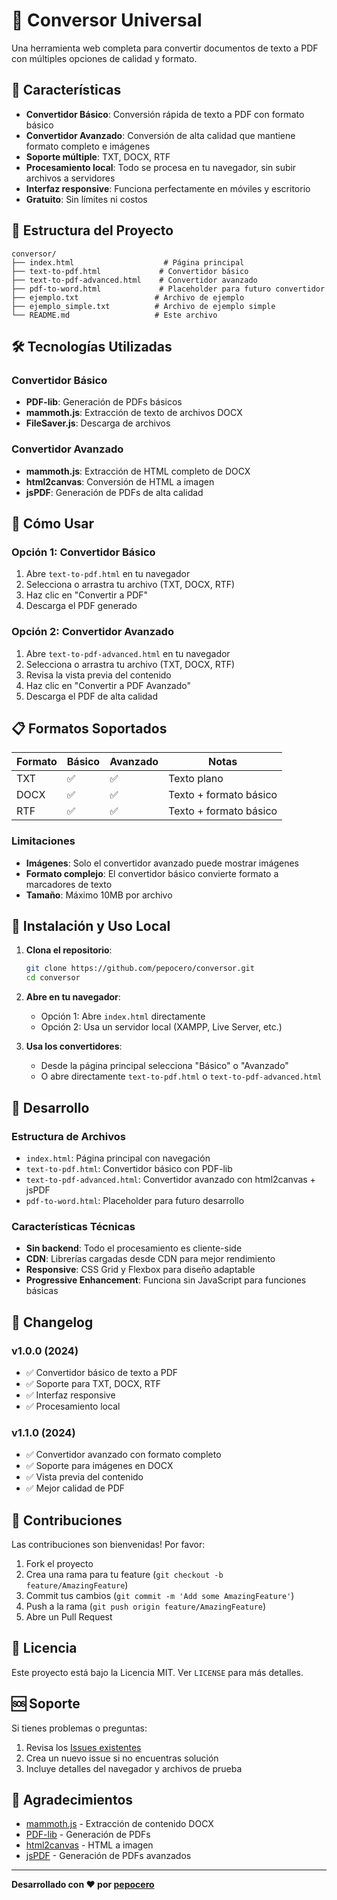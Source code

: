 # 🔄 Conversor Universal

Una herramienta web completa para convertir documentos de texto a PDF con múltiples opciones de calidad y formato.

## 🚀 Características

- **Convertidor Básico**: Conversión rápida de texto a PDF con formato básico
- **Convertidor Avanzado**: Conversión de alta calidad que mantiene formato completo e imágenes
- **Soporte múltiple**: TXT, DOCX, RTF
- **Procesamiento local**: Todo se procesa en tu navegador, sin subir archivos a servidores
- **Interfaz responsive**: Funciona perfectamente en móviles y escritorio
- **Gratuito**: Sin límites ni costos

## 📁 Estructura del Proyecto

```
conversor/
├── index.html                    # Página principal
├── text-to-pdf.html             # Convertidor básico
├── text-to-pdf-advanced.html    # Convertidor avanzado
├── pdf-to-word.html             # Placeholder para futuro convertidor
├── ejemplo.txt                 # Archivo de ejemplo
├── ejemplo_simple.txt          # Archivo de ejemplo simple
└── README.md                   # Este archivo
```

## 🛠️ Tecnologías Utilizadas

### Convertidor Básico
- **PDF-lib**: Generación de PDFs básicos
- **mammoth.js**: Extracción de texto de archivos DOCX
- **FileSaver.js**: Descarga de archivos

### Convertidor Avanzado
- **mammoth.js**: Extracción de HTML completo de DOCX
- **html2canvas**: Conversión de HTML a imagen
- **jsPDF**: Generación de PDFs de alta calidad

## 🎯 Cómo Usar

### Opción 1: Convertidor Básico
1. Abre `text-to-pdf.html` en tu navegador
2. Selecciona o arrastra tu archivo (TXT, DOCX, RTF)
3. Haz clic en "Convertir a PDF"
4. Descarga el PDF generado

### Opción 2: Convertidor Avanzado
1. Abre `text-to-pdf-advanced.html` en tu navegador
2. Selecciona o arrastra tu archivo (TXT, DOCX, RTF)
3. Revisa la vista previa del contenido
4. Haz clic en "Convertir a PDF Avanzado"
5. Descarga el PDF de alta calidad

## 📋 Formatos Soportados

| Formato | Básico | Avanzado | Notas |
|---------|--------|----------|-------|
| TXT     | ✅     | ✅       | Texto plano |
| DOCX    | ✅     | ✅       | Texto + formato básico |
| RTF     | ✅     | ✅       | Texto + formato básico |

### Limitaciones
- **Imágenes**: Solo el convertidor avanzado puede mostrar imágenes
- **Formato complejo**: El convertidor básico convierte formato a marcadores de texto
- **Tamaño**: Máximo 10MB por archivo

## 🚀 Instalación y Uso Local

1. **Clona el repositorio**:
   ```bash
   git clone https://github.com/pepocero/conversor.git
   cd conversor
   ```

2. **Abre en tu navegador**:
   - Opción 1: Abre `index.html` directamente
   - Opción 2: Usa un servidor local (XAMPP, Live Server, etc.)

3. **Usa los convertidores**:
   - Desde la página principal selecciona "Básico" o "Avanzado"
   - O abre directamente `text-to-pdf.html` o `text-to-pdf-advanced.html`

## 🔧 Desarrollo

### Estructura de Archivos
- `index.html`: Página principal con navegación
- `text-to-pdf.html`: Convertidor básico con PDF-lib
- `text-to-pdf-advanced.html`: Convertidor avanzado con html2canvas + jsPDF
- `pdf-to-word.html`: Placeholder para futuro desarrollo

### Características Técnicas
- **Sin backend**: Todo el procesamiento es cliente-side
- **CDN**: Librerías cargadas desde CDN para mejor rendimiento
- **Responsive**: CSS Grid y Flexbox para diseño adaptable
- **Progressive Enhancement**: Funciona sin JavaScript para funciones básicas

## 📝 Changelog

### v1.0.0 (2024)
- ✅ Convertidor básico de texto a PDF
- ✅ Soporte para TXT, DOCX, RTF
- ✅ Interfaz responsive
- ✅ Procesamiento local

### v1.1.0 (2024)
- ✅ Convertidor avanzado con formato completo
- ✅ Soporte para imágenes en DOCX
- ✅ Vista previa del contenido
- ✅ Mejor calidad de PDF

## 🤝 Contribuciones

Las contribuciones son bienvenidas! Por favor:

1. Fork el proyecto
2. Crea una rama para tu feature (`git checkout -b feature/AmazingFeature`)
3. Commit tus cambios (`git commit -m 'Add some AmazingFeature'`)
4. Push a la rama (`git push origin feature/AmazingFeature`)
5. Abre un Pull Request

## 📄 Licencia

Este proyecto está bajo la Licencia MIT. Ver `LICENSE` para más detalles.

## 🆘 Soporte

Si tienes problemas o preguntas:

1. Revisa los [Issues existentes](https://github.com/pepocero/conversor/issues)
2. Crea un nuevo issue si no encuentras solución
3. Incluye detalles del navegador y archivos de prueba

## 🎉 Agradecimientos

- [mammoth.js](https://github.com/mwilliamson/mammoth.js) - Extracción de contenido DOCX
- [PDF-lib](https://github.com/Hopding/pdf-lib) - Generación de PDFs
- [html2canvas](https://github.com/niklasvh/html2canvas) - HTML a imagen
- [jsPDF](https://github.com/parallax/jsPDF) - Generación de PDFs avanzados

---

**Desarrollado con ❤️ por [pepocero](https://github.com/pepocero)**